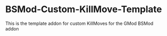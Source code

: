 # BSMod-Custom-KillMove-Template
This is the template addon for custom KillMoves for the GMod BSMod addon
